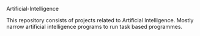 Artificial-Intelligence

This repository consists of projects related to Artificial Intelligence. Mostly narrow artificial intelligence programs
to run task based programmes. 
